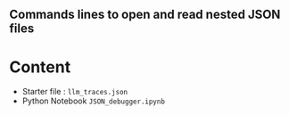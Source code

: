 ## Commands lines to open and read nested JSON files

# Content

- Starter file : `llm_traces.json`
- Python Notebook `JSON_debugger.ipynb`